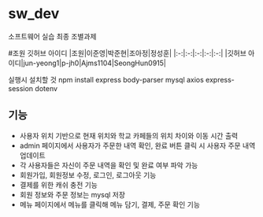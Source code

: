 # sw_dev
소프트웨어 실습 최종 조별과제

#조원 깃허브 아이디
|조원|이준영|박준현|조아정|정성훈|
|:-:|:-:|:-:|:-:|:-:|
|깃허브 아이디|jun-yeong1|p-jh0|Ajms1104|SeongHun0915|

실행시 설치할 것
npm install express body-parser mysql axios express-session dotenv

## 기능
- 사용자 위치 기반으로 현재 위치와 학교 카페들의 위치 차이와 이동 시간 출력
- admin 페이지에서 사용자가 주문한 내역 확인, 완료 버튼 클릭 시 사용자 주문 내역 업데이트
- 각 사용자들은 자신이 주문 내역을 확인 및 완료 여부 파악 가능
- 회원가입, 회원정보 수정, 로그인, 로그아웃 기능
- 결제를 위한 캐쉬 충전 기능
- 회원 정보와 주문 정보는 mysql 저장
- 메뉴 페이지에서 메뉴를 클릭해 메뉴 담기, 결제, 주문 확인 기능
